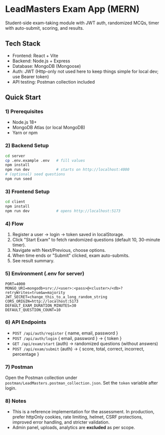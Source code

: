 # LeadMasters Exam App (MERN)

Student-side exam-taking module with JWT auth, randomized MCQs, timer with auto-submit, scoring, and results.

## Tech Stack
- Frontend: React + Vite
- Backend: Node.js + Express
- Database: MongoDB (Mongoose)
- Auth: JWT (Http-only not used here to keep things simple for local dev; use Bearer token)
- API testing: Postman collection included

## Quick Start

### 1) Prerequisites
- Node.js 18+
- MongoDB Atlas (or local MongoDB)
- Yarn or npm

### 2) Backend Setup
```bash
cd server
cp .env.example .env   # fill values
npm install
npm run dev            # starts on http://localhost:4000
# (optional) seed questions
npm run seed
```

### 3) Frontend Setup
```bash
cd client
npm install
npm run dev            # opens http://localhost:5173
```

### 4) Flow
1. Register a user -> login -> token saved in localStorage.
2. Click "Start Exam" to fetch randomized questions (default 10, 30-minute timer).
3. Navigate with Next/Previous, choose options.
4. When time ends or "Submit" clicked, exam auto-submits.
5. See result summary.

### 5) Environment (.env for server)
```
PORT=4000
MONGO_URI=mongodb+srv://<user>:<pass>@<cluster>/<db>?retryWrites=true&w=majority
JWT_SECRET=change_this_to_a_long_random_string
CORS_ORIGIN=http://localhost:5173
DEFAULT_EXAM_DURATION_MINUTES=30
DEFAULT_QUESTION_COUNT=10
```

### 6) API Endpoints
- `POST /api/auth/register` { name, email, password }
- `POST /api/auth/login` { email, password } -> { token }
- `GET /api/exam/start` (auth) -> randomized questions (without answers)
- `POST /api/exam/submit` (auth) -> { score, total, correct, incorrect, percentage }

### 7) Postman
Open the Postman collection under `postman/LeadMasters.postman_collection.json`. Set the `token` variable after login.

### 8) Notes
- This is a reference implementation for the assessment. In production, prefer httpOnly cookies, rate limiting, helmet, CSRF protections, improved error handling, and stricter validation.
- Admin panel, uploads, analytics are **excluded** as per scope.

